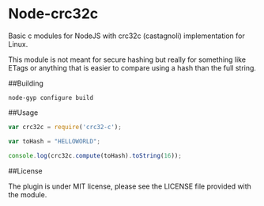 Node-crc32c
===========

Basic c modules for NodeJS with crc32c (castagnoli) implementation for Linux.

This module is not meant for secure hashing but really for something like ETags or anything that is easier to compare using a hash than the full string.

##Building

    node-gyp configure build

##Usage

```javascript
var crc32c = require('crc32-c');

var toHash = "HELLOWORLD";

console.log(crc32c.compute(toHash).toString(16));
```


##License

The plugin is under MIT license, please see the LICENSE file provided with the module.
